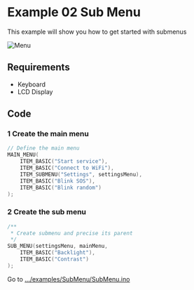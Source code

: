 # Example 02 Sub Menu

This example will show you how to get started with submenus

![Menu](https://i.imgur.com/8jALlOH.gif)

## Requirements

- Keyboard
- LCD Display

## Code

### 1 Create the main menu

```cpp
// Define the main menu
MAIN_MENU(
    ITEM_BASIC("Start service"),
    ITEM_BASIC("Connect to WiFi"),
    ITEM_SUBMENU("Settings", settingsMenu),
    ITEM_BASIC("Blink SOS"),
    ITEM_BASIC("Blink random")
);
```

### 2 Create the sub menu

```cpp
/**
 * Create submenu and precise its parent
 */
SUB_MENU(settingsMenu, mainMenu,
    ITEM_BASIC("Backlight"),
    ITEM_BASIC("Contrast")
);
```

Go to [.../examples/SubMenu/SubMenu.ino](https://github.com/forntoh/LcdMenu/tree/master/examples/SubMenu/SubMenu.ino)
